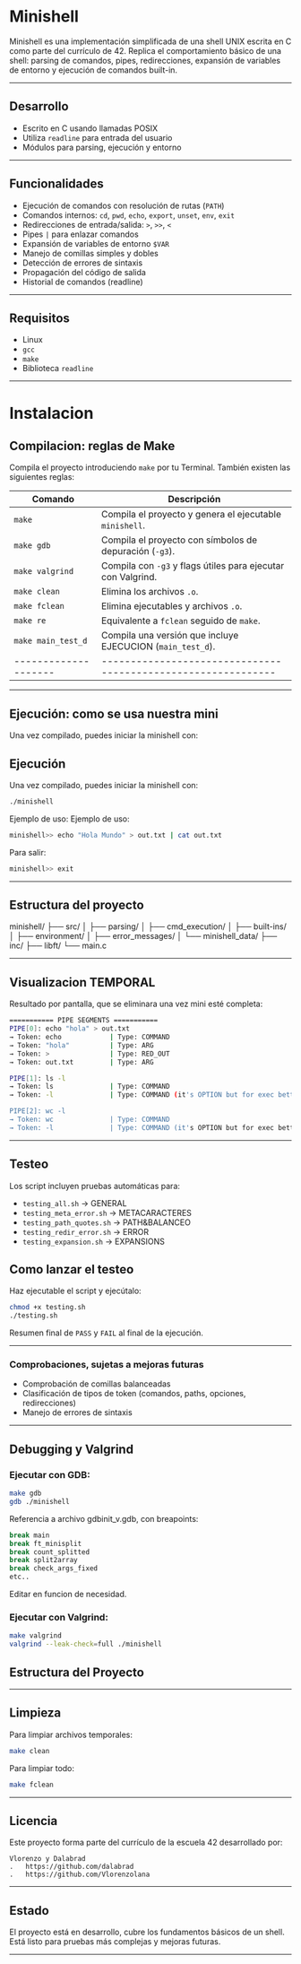 # Minishell

Minishell es una implementación simplificada de una shell UNIX escrita en C como parte del currículo de 42. Replica el comportamiento básico de una shell: parsing de comandos, pipes, redirecciones, expansión de variables de entorno y ejecución de comandos built-in.

---

## Desarrollo

- Escrito en C usando llamadas POSIX
- Utiliza `readline` para entrada del usuario
- Módulos para parsing, ejecución y entorno

---

## Funcionalidades

- Ejecución de comandos con resolución de rutas (`PATH`)
- Comandos internos: `cd`, `pwd`, `echo`, `export`, `unset`, `env`, `exit`
- Redirecciones de entrada/salida: `>`, `>>`, `<`
- Pipes `|` para enlazar comandos
- Expansión de variables de entorno `$VAR`
- Manejo de comillas simples y dobles
- Detección de errores de sintaxis
- Propagación del código de salida
- Historial de comandos (readline)

---

## Requisitos

- Linux
- `gcc`
- `make`
- Biblioteca `readline`

---
# Instalacion

## Compilacion: reglas de Make

Compila el proyecto introduciendo `make` por tu Terminal. También existen las siguientes reglas:

| Comando            | Descripción                                                 |
|--------------------|-------------------------------------------------------------|
| `make`             | Compila el proyecto y genera el ejecutable `minishell`.     |
| `make gdb`         | Compila el proyecto con símbolos de depuración (`-g3`).     |
| `make valgrind`    | Compila con `-g3` y flags útiles para ejecutar con Valgrind.|
| `make clean`       | Elimina los archivos `.o`.                                  |
| `make fclean`      | Elimina ejecutables y archivos `.o`.                        |
| `make re`          | Equivalente a `fclean` seguido de `make`.                   |
| `make main_test_d` | Compila una versión que incluye EJECUCION (`main_test_d`).  |
|--------------------|-------------------------------------------------------------|
---

## Ejecución: como se usa nuestra mini

Una vez compilado, puedes iniciar la minishell con:
## Ejecución

Una vez compilado, puedes iniciar la minishell con:

```bash
./minishell
```

Ejemplo de uso:
Ejemplo de uso:

```bash
minishell>> echo "Hola Mundo" > out.txt | cat out.txt
```

Para salir:

```bash
minishell>> exit
```
---

## Estructura del proyecto

minishell/
├── src/
│   ├── parsing/
│   ├── cmd_execution/
│   ├── built-ins/
│   ├── environment/
│   ├── error_messages/
│   └── minishell_data/
├── inc/
├── libft/
└── main.c

---

## Visualizacion TEMPORAL

Resultado por pantalla, que se eliminara una vez mini esté completa:

```bash
=========== PIPE SEGMENTS ===========
PIPE[0]: echo "hola" > out.txt 
→ Token: echo            | Type: COMMAND     
→ Token: "hola"          | Type: ARG         
→ Token: >               | Type: RED_OUT     
→ Token: out.txt         | Type: ARG

PIPE[1]: ls -l
→ Token: ls              | Type: COMMAND
→ Token: -l              | Type: COMMAND (it's OPTION but for exec better COMMAND)

PIPE[2]: wc -l
→ Token: wc              | Type: COMMAND
→ Token: -l              | Type: COMMAND (it's OPTION but for exec better COMMAND)
```
---

## Testeo

Los script incluyen pruebas automáticas para:
- `testing_all.sh`         → GENERAL
- `testing_meta_error.sh`  → METACARACTERES
- `testing_path_quotes.sh` → PATH&BALANCEO
- `testing_redir_error.sh` → ERROR
- `testing_expansion.sh` → EXPANSIONS

## Como lanzar el testeo

Haz ejecutable el script y ejecútalo:

```bash
chmod +x testing.sh
./testing.sh
```

Resumen final de `PASS` y `FAIL` al final de la ejecución.

---

### Comprobaciones, sujetas a mejoras futuras
- Comprobación de comillas balanceadas
- Clasificación de tipos de token (comandos, paths, opciones, redirecciones)
- Manejo de errores de sintaxis

---

## Debugging y Valgrind

### Ejecutar con GDB:

```bash
make gdb
gdb ./minishell
```
Referencia a archivo gdbinit_v.gdb, con breapoints:
```bash
break main
break ft_minisplit
break count_splitted
break split2array
break check_args_fixed
etc..
```
Editar en funcion de necesidad.

### Ejecutar con Valgrind:

```bash
make valgrind
valgrind --leak-check=full ./minishell
```

## Estructura del Proyecto


---

## Limpieza

Para limpiar archivos temporales:

```bash
make clean
```

Para limpiar todo:

```bash
make fclean
```

---

## Licencia

Este proyecto forma parte del currículo de la escuela 42 desarrollado por:

    Vlorenzo y Dalabrad 
	.	https://github.com/dalabrad
	.	https://github.com/Vlorenzolana


---

## Estado

El proyecto está en desarrollo, cubre los fundamentos básicos de un shell. Está listo para pruebas más complejas y mejoras futuras.

---
